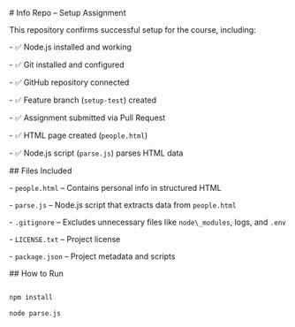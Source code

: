 \# Info Repo – Setup Assignment



This repository confirms successful setup for the course, including:



\- ✅ Node.js installed and working

\- ✅ Git installed and configured

\- ✅ GitHub repository connected

\- ✅ Feature branch (`setup-test`) created

\- ✅ Assignment submitted via Pull Request

\- ✅ HTML page created (`people.html`)

\- ✅ Node.js script (`parse.js`) parses HTML data



\## Files Included



\- `people.html` – Contains personal info in structured HTML

\- `parse.js` – Node.js script that extracts data from `people.html`

\- `.gitignore` – Excludes unnecessary files like `node\_modules`, logs, and `.env`

\- `LICENSE.txt` – Project license

\- `package.json` – Project metadata and scripts



\## How to Run



```bash

npm install

node parse.js



